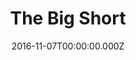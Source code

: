 ---
title: "The Big Short"
year: 2015
date: 2016-11-07T00:00:00.000Z
permalink: /almanac/movies/2016-11-07-the-big-short/index.html
rating: 3
---